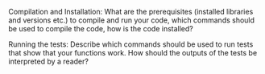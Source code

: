 Compilation and Installation: What are the prerequisites (installed libraries and versions etc.) to compile and run your code, which commands should be used to compile the code, how is the code installed?


Running the tests: Describe which commands should be used to run tests
that show that your functions work. How should the outputs of the
tests be interpreted by a reader?